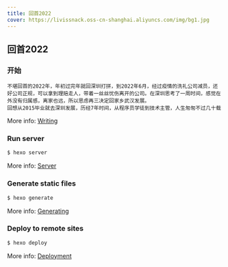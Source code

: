 ```yaml
---
title: 回首2022
cover: https://livissnack.oss-cn-shanghai.aliyuncs.com/img/bg1.jpg
---
```


## 回首2022

### 开始

``` text
不堪回首的2022年，年初过完年就回深圳打拼，到2022年6月，经过疫情的洗礼公司减员，还好公司正规，可以拿到理赔走人，带着一丝丝忧伤离开的公司。在深圳思考了一周时间，感觉在外没有归属感，离家也远，所以思虑再三决定回家乡武汉发展。
回想从2015毕业就去深圳发展，历经7年时间，从程序员学徒到技术主管，人生匆匆不过几十载
```

More info: [Writing](https://hexo.io/docs/writing.html)

### Run server

``` bash
$ hexo server
```

More info: [Server](https://hexo.io/docs/server.html)

### Generate static files

``` bash
$ hexo generate
```

More info: [Generating](https://hexo.io/docs/generating.html)

### Deploy to remote sites

``` bash
$ hexo deploy
```

More info: [Deployment](https://hexo.io/docs/one-command-deployment.html)
